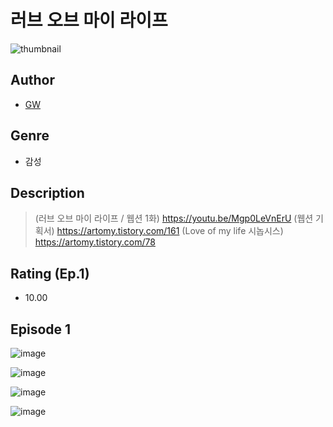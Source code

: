 # 러브 오브 마이 라이프
![thumbnail](https://image-comic.pstatic.net/user_contents_data/challenge_comic/2023/05/23/340979/upload_3905858051742131510_480x623.jpeg)

## Author
- [GW](https://comic.naver.com/artistTitle?id=340979)

## Genre
- 감성

## Description
> (러브 오브 마이 라이프 / 웹션 1화) https://youtu.be/Mgp0LeVnErU (웹션 기획서) https://artomy.tistory.com/161 (Love of my life 시놉시스) https://artomy.tistory.com/78


## Rating (Ep.1)
- 10.00

## Episode 1
![image](https://image-comic.pstatic.net/user_contents_data/challenge_comic/2023/05/23/340979/upload_3847588321423680102.jpeg)

![image](https://image-comic.pstatic.net/user_contents_data/challenge_comic/2023/05/23/340979/upload_7077468817486526263.jpeg)

![image](https://image-comic.pstatic.net/user_contents_data/challenge_comic/2023/05/23/340979/upload_3761456986317874021.jpeg)

![image](https://image-comic.pstatic.net/user_contents_data/challenge_comic/2023/05/23/340979/upload_3834312817204683826.jpeg)
